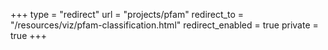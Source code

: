 +++
type = "redirect"
url = "projects/pfam"
redirect_to = "/resources/viz/pfam-classification.html"
redirect_enabled = true
private = true
+++